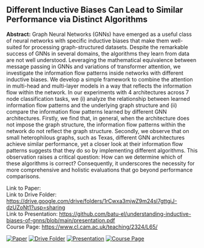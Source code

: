 ## Different Inductive Biases Can Lead to Similar Performance via Distinct Algorithms
**Abstract:** Graph Neural Networks (GNNs) have emerged as a useful class of neural networks with specific inductive biases that make them well-suited for processing graph-structured datasets. Despite the remarkable success of GNNs in several domains, the algorithms they learn from data are not well understood. Leveraging the mathematical equivalence between message passing in GNNs and variations of transformer attention, we investigate the information flow patterns inside networks with different inductive biases. We develop a simple framework to combine the attention in multi-head and multi-layer models in a way that reflects the information flow within the network. In our experiments with 4 architectures across 7 node classification tasks, we (i) analyze the relationship between learned information flow patterns and the underlying graph structure and (ii) compare the information flow patterns learned by different GNN architectures. Firstly, we find that, in general, when the architecture does not impose the graph structure, the information flow patterns within the network do not reflect the graph structure. Secondly, we observe that on small heterophilous graphs, such as Texas, different GNN architectures achieve similar performance, yet a closer look at their information flow patterns suggests that they do so by implementing different algorithms. This observation raises a critical question: How can we determine which of these algorithms is correct? Consequently, it underscores the necessity for more comprehensive and holistic evaluations that go beyond performance comparisons. 

 Link to Paper: <br>
 Link to Drive Folder: https://drive.google.com/drive/folders/1rCwxa3mjwZ9m24sl7gttgiJ-dzUZoNt1?usp=sharing <br>
 Link to Presentation: https://github.com/batu-el/understanding-inductive-biases-of-gnns/blob/main/presentation.pdf <br>
 Course Page:  https://www.cl.cam.ac.uk/teaching/2324/L65/ <br>

[![Paper](https://img.shields.io/badge/Paper-007ACC?style=for-the-badge&labelColor=007ACC)](#)
[![Drive Folder](https://img.shields.io/badge/Drive_Folder-007ACC?style=for-the-badge&labelColor=007ACC)](https://drive.google.com/drive/folders/1rCwxa3mjwZ9m24sl7gttgiJ-dzUZoNt1?usp=sharing)
[![Presentation](https://img.shields.io/badge/Presentation-007ACC?style=for-the-badge&labelColor=007ACC)](https://github.com/batu-el/understanding-inductive-biases-of-gnns/blob/main/presentation.pdf)
[![Course Page](https://img.shields.io/badge/Course_Page-007ACC?style=for-the-badge&labelColor=007ACC)](https://www.cl.cam.ac.uk/teaching/2324/L65/)


